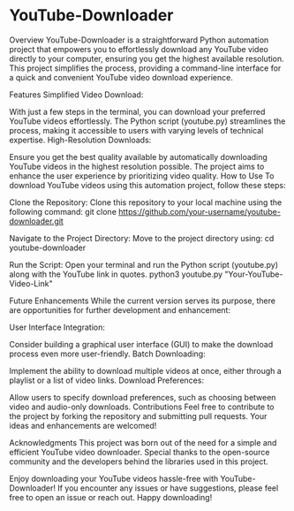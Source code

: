 # YouTube-Downloader
Overview
YouTube-Downloader is a straightforward Python automation project that empowers you to effortlessly download any YouTube video directly to your computer, ensuring you get the highest available resolution. This project simplifies the process, providing a command-line interface for a quick and convenient YouTube video download experience.

Features
Simplified Video Download:

With just a few steps in the terminal, you can download your preferred YouTube videos effortlessly.
The Python script (youtube.py) streamlines the process, making it accessible to users with varying levels of technical expertise.
High-Resolution Downloads:

Ensure you get the best quality available by automatically downloading YouTube videos in the highest resolution possible.
The project aims to enhance the user experience by prioritizing video quality.
How to Use
To download YouTube videos using this automation project, follow these steps:

Clone the Repository:
Clone this repository to your local machine using the following command:
git clone https://github.com/your-username/youtube-downloader.git

Navigate to the Project Directory:
Move to the project directory using:
cd youtube-downloader

Run the Script:
Open your terminal and run the Python script (youtube.py) along with the YouTube link in quotes.
python3 youtube.py "Your-YouTube-Video-Link"

Future Enhancements
While the current version serves its purpose, there are opportunities for further development and enhancement:

User Interface Integration:

Consider building a graphical user interface (GUI) to make the download process even more user-friendly.
Batch Downloading:

Implement the ability to download multiple videos at once, either through a playlist or a list of video links.
Download Preferences:

Allow users to specify download preferences, such as choosing between video and audio-only downloads.
Contributions
Feel free to contribute to the project by forking the repository and submitting pull requests. Your ideas and enhancements are welcomed!

Acknowledgments
This project was born out of the need for a simple and efficient YouTube video downloader. Special thanks to the open-source community and the developers behind the libraries used in this project.

Enjoy downloading your YouTube videos hassle-free with YouTube-Downloader! If you encounter any issues or have suggestions, please feel free to open an issue or reach out. Happy downloading!
